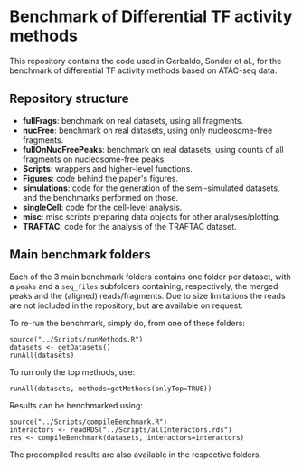 # Benchmark of Differential TF activity methods

This repository contains the code used in Gerbaldo, Sonder et al., for the benchmark of differential TF activity methods based on ATAC-seq data.

## Repository structure

* **fullFrags**: benchmark on real datasets, using all fragments.
* **nucFree**: benchmark on real datasets, using only nucleosome-free fragments.
* **fullOnNucFreePeaks**: benchmark on real datasets, using counts of all fragments on nucleosome-free peaks.
* **Scripts**: wrappers and higher-level functions.
* **Figures**: code behind the paper's figures.
* **simulations**: code for the generation of the semi-simulated datasets, and the benchmarks performed on those.
* **singleCell**: code for the cell-level analysis.
* **misc**: misc scripts preparing data objects for other analyses/plotting.
* **TRAFTAC**: code for the analysis of the TRAFTAC dataset.

## Main benchmark folders

Each of the 3 main benchmark folders contains one folder per dataset, with a `peaks` and a `seq_files` subfolders 
containing, respectively, the merged peaks and the (aligned) reads/fragments.
Due to size limitations the reads are not included in the repository, but are available on request.

To re-run the benchmark, simply do, from one of these folders:

```
source("../Scripts/runMethods.R")
datasets <- getDatasets()
runAll(datasets)
```

To run only the top methods, use:

```
runAll(datasets, methods=getMethods(onlyTop=TRUE))
```

Results can be benchmarked using:

```
source("../Scripts/compileBenchmark.R")
interactors <- readRDS("../Scripts/allInteractors.rds")
res <- compileBenchmark(datasets, interactors=interactors)
```

The precompiled results are also available in the respective folders.

